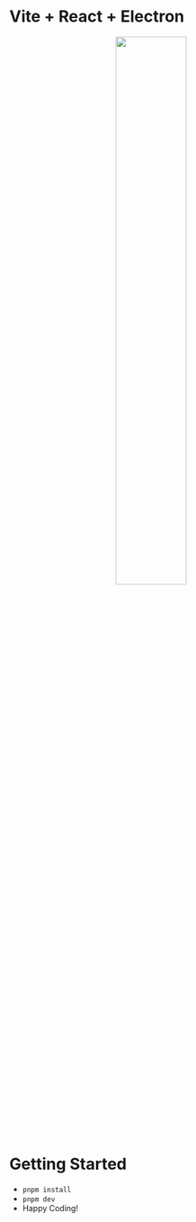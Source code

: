 # Vite + React + Electron 
<center><img src="https://user-images.githubusercontent.com/50793769/231491142-cb5507de-d1d0-4e46-81f4-985afea95631.png" width="50%" height="50%"></center>

# Getting Started
- `pnpm install`
- `pnpm dev`
- Happy Coding!
